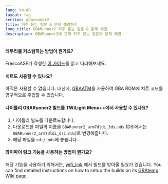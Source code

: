 ```yaml
---
lang: ko-KR
layout: faq
section: gbarunner2
title: 자주 묻는 질문 & 문제 해결하기
long_title: GBARunner2 자주 묻는 질문 & 문제 해결
description: GBARunner2에 관해 자주 묻는 질문과 문제 해결
---
```


#### 테두리를 커스텀하는 방법이 뭔가요?
FrescoASF가 작성한 [이 가이드](https://docs.google.com/document/d/1owjiW-1fHEbokrkK2ZuPFjR2-N9s1dXCCAM3ghWRtxk/edit?usp=sharing)를 읽고 따라해보세요.

#### 치트도 사용할 수 있나요?
아직은 사용할 수 없습니다. 대신에, [GBAATM](https://gbatemp.net/threads/gba-auto-trainer-maker-gbaatm.99334/)을 사용하여 GBA ROM에 치트 코드를 영구적으로 주입할 수 있습니다.

#### 나이틀리 GBARunner2 빌드를 TWiLight Menu++에서 사용할 수 있나요?
1. 나이틀리 빌드를 다운로드합니다.
1. 다운로드한 파일의 이름을 `GBARunner2_arm7dldi_3ds.nds` (DSi에서는 `GBARunner2_arm7dldi_dsi.nds`)로 변경해줍니다.
1. 해당 파일을 `sd:/_nds`에 놓습니다.

#### 와이파이 링크 기능을 사용하는 방법이 뭔가요?
해당 기능을 사용하기 위해서는, [wifi_link](https://github.com/Gericom/GBARunner2/tree/wifi_link) 에서 빌드를 받아올 필요가 있습니다. You can find detailed instructions on how to setup the builds on its [GBAtemp Wiki page](https://wiki.gbatemp.net/wiki/GBARunner2/Link).
